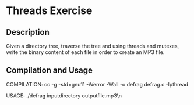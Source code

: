 # Threads Exercise

## Description
Given a directory tree, traverse the tree and using threads and mutexes, write the binary content of each file in order to create an MP3 file.

## Compilation and Usage
COMPILATION: cc -g -std=gnu11 -Werror -Wall -o defrag defrag.c -lpthread

USAGE: ./defrag inputdirectory outputfile.mp3\n
